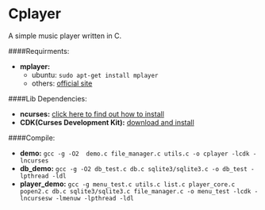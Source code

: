 # Cplayer
A simple music player written in C.

####Requirments:

- **mplayer:**
    - ubuntu: `sudo apt-get install mplayer`
    - others: [official site](http://www.mplayerhq.hu/design7/dload.html)

####Lib Dependencies:

- **ncurses:** [click here to find out how to install](http://tldp.org/HOWTO/NCURSES-Programming-HOWTO/intro.html#WHERETOGETIT)
- **CDK(Curses Development Kit):** [download and install](http://invisible-island.net/cdk/#download)

####Compile:

- **demo:**
    `gcc -g -O2  demo.c file_manager.c utils.c -o cplayer -lcdk -lncurses`
- **db_demo:**
    `gcc -g -O2 db_test.c db.c sqlite3/sqlite3.c -o db_test -lpthread -ldl`
- **player_demo:**
    `gcc -g menu_test.c utils.c list.c player_core.c popen2.c db.c sqlite3/sqlite3.c file_manager.c -o menu_test -lcdk -lncursesw -lmenuw -lpthread -ldl`
